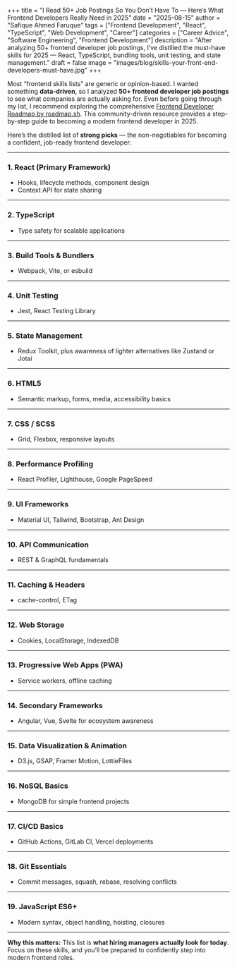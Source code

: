 +++
title = "I Read 50+ Job Postings So You Don’t Have To — Here’s What Frontend Developers Really Need in 2025"
date = "2025-08-15"
author = "Safique Ahmed Faruque"
tags = ["Frontend Development", "React", "TypeScript", "Web Development", "Career"]
categories = ["Career Advice", "Software Engineering", "Frontend Development"]
description = "After analyzing 50+ frontend developer job postings, I’ve distilled the must-have skills for 2025 — React, TypeScript, bundling tools, unit testing, and state management."
draft = false
image = "images/blog/skills-your-front-end-developers-must-have.jpg"
+++

Most “frontend skills lists” are generic or opinion-based. I wanted something **data-driven**, so I analyzed **50+ frontend developer job postings** to see what companies are actually asking for. Even before going through my list, I recommend exploring the comprehensive [Frontend Developer Roadmap by roadmap.sh](https://roadmap.sh/frontend). This community-driven resource provides a step-by-step guide to becoming a modern frontend developer in 2025.

Here’s the distilled list of **strong picks** — the non-negotiables for becoming a confident, job-ready frontend developer:

---

### **1. React (Primary Framework)**

* Hooks, lifecycle methods, component design
* Context API for state sharing

---

### **2. TypeScript**

* Type safety for scalable applications

---

### **3. Build Tools & Bundlers**

* Webpack, Vite, or esbuild

---

### **4. Unit Testing**

* Jest, React Testing Library

---

### **5. State Management**

* Redux Toolkit, plus awareness of lighter alternatives like Zustand or Jotai

---

### **6. HTML5**

* Semantic markup, forms, media, accessibility basics

---

### **7. CSS / SCSS**

* Grid, Flexbox, responsive layouts

---

### **8. Performance Profiling**

* React Profiler, Lighthouse, Google PageSpeed

---

### **9. UI Frameworks**

* Material UI, Tailwind, Bootstrap, Ant Design

---

### **10. API Communication**

* REST & GraphQL fundamentals

---

### **11. Caching & Headers**

* cache-control, ETag

---

### **12. Web Storage**

* Cookies, LocalStorage, IndexedDB

---

### **13. Progressive Web Apps (PWA)**

* Service workers, offline caching

---

### **14. Secondary Frameworks**

* Angular, Vue, Svelte for ecosystem awareness

---

### **15. Data Visualization & Animation**

* D3.js, GSAP, Framer Motion, LottieFiles

---

### **16. NoSQL Basics**

* MongoDB for simple frontend projects

---

### **17. CI/CD Basics**

* GitHub Actions, GitLab CI, Vercel deployments

---

### **18. Git Essentials**

* Commit messages, squash, rebase, resolving conflicts

---

### **19. JavaScript ES6+**

* Modern syntax, object handling, hoisting, closures

---

**Why this matters:**
This list is **what hiring managers actually look for today**. Focus on these skills, and you’ll be prepared to confidently step into modern frontend roles.

